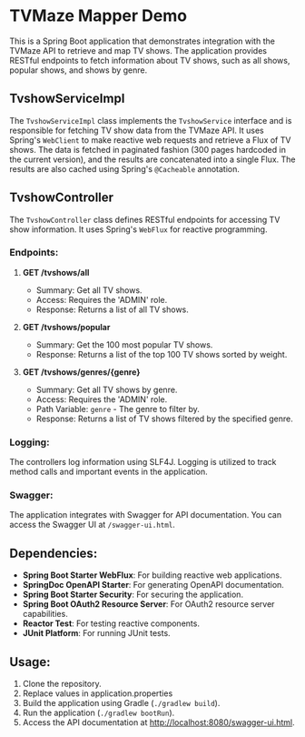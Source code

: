 # TVMaze Mapper Demo

This is a Spring Boot application that demonstrates integration with the TVMaze API to retrieve and map TV shows. The application provides RESTful endpoints to fetch information about TV shows, such as all shows, popular shows, and shows by genre.

## TvshowServiceImpl

The `TvshowServiceImpl` class implements the `TvshowService` interface and is responsible for fetching TV show data from the TVMaze API. It uses Spring's `WebClient` to make reactive web requests and retrieve a Flux of TV shows. The data is fetched in paginated fashion (300 pages hardcoded in the current version), and the results are concatenated into a single Flux. The results are also cached using Spring's `@Cacheable` annotation.

## TvshowController

The `TvshowController` class defines RESTful endpoints for accessing TV show information. It uses Spring's `WebFlux` for reactive programming.

### Endpoints:

1. **GET /tvshows/all**
   - Summary: Get all TV shows.
   - Access: Requires the 'ADMIN' role.
   - Response: Returns a list of all TV shows.

2. **GET /tvshows/popular**
   - Summary: Get the 100 most popular TV shows.
   - Response: Returns a list of the top 100 TV shows sorted by weight.

3. **GET /tvshows/genres/{genre}**
   - Summary: Get all TV shows by genre.
   - Access: Requires the 'ADMIN' role.
   - Path Variable: `genre` - The genre to filter by.
   - Response: Returns a list of TV shows filtered by the specified genre.

### Logging:
The controllers log information using SLF4J. Logging is utilized to track method calls and important events in the application.

### Swagger:
The application integrates with Swagger for API documentation. You can access the Swagger UI at `/swagger-ui.html`.

## Dependencies:

- **Spring Boot Starter WebFlux**: For building reactive web applications.
- **SpringDoc OpenAPI Starter**: For generating OpenAPI documentation.
- **Spring Boot Starter Security**: For securing the application.
- **Spring Boot OAuth2 Resource Server**: For OAuth2 resource server capabilities.
- **Reactor Test**: For testing reactive components.
- **JUnit Platform**: For running JUnit tests.

## Usage:

1. Clone the repository.
2. Replace values in application.properties
2. Build the application using Gradle (`./gradlew build`).
3. Run the application (`./gradlew bootRun`).
4. Access the API documentation at [http://localhost:8080/swagger-ui.html](http://localhost:8080/swagger-ui.html).

